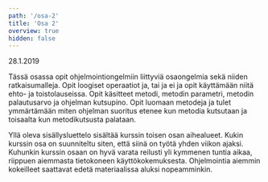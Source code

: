 ```yaml
---
path: '/osa-2'
title: 'Osa 2'
overview: true
hidden: false
---
```


<deadline>28.1.2019</deadline>

Tässä osassa opit ohjelmointiongelmiin liittyviä osaongelmia sekä niiden ratkaisumalleja. Opit loogiset operaatiot ja, tai ja ei ja opit käyttämään niitä ehto- ja toistolauseissa. Opit käsitteet metodi, metodin parametri, metodin palautusarvo ja ohjelman kutsupino. Opit luomaan metodeja ja tulet ymmärtämään miten ohjelman suoritus etenee kun metodia kutsutaan ja toisaalta kun metodikutsusta palataan.


<please-login></please-login>

<pages-in-this-section></pages-in-this-section>

Yllä oleva sisällysluettelo sisältää kurssin toisen osan aihealueet. Kukin kurssin osa on suunniteltu siten, että siinä on työtä yhden viikon ajaksi. Kuhunkin kurssin osaan on hyvä varata reilusti yli kymmenen tuntia aikaa, riippuen aiemmasta tietokoneen käyttökokemuksesta. Ohjelmointia aiemmin kokeilleet saattavat edetä materiaalissa aluksi nopeamminkin.


<exercises-in-this-section></exercises-in-this-section>
